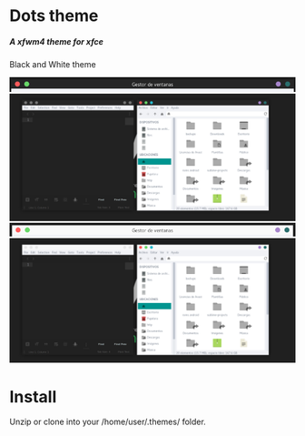 # Dots theme
##### A xfwm4 theme for xfce

Black and White theme

![](img/dots-black.png)
![](img/windows-black-edit.png)
![](img/dots-white.png)
![](img/windows-white-edit.png)

# Install

Unzip or clone into your /home/user/.themes/ folder.
